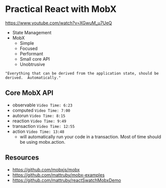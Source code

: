 # Practical React with MobX
https://www.youtube.com/watch?v=XGwuM_u7UeQ

* State Management
* MobX
  * Simple
  * Focused
  * Performant
  * Small core API
  * Unobtrusive
 
`"Everything that can be derived from the application state, should be derived. 
Automatically."`

## Core MobX API
 * observable `Video Time: 6:23`
 * computed `Video Time: 7:00`
 * autorun `Video Time: 8:15`
 * reaction `Video Time: 9:49`
 * transaction `Video Time: 12:55`
 * action `Video Time: 13:48`
   * will automatically run your code in a transaction. Most of time should be using mobx.action.

##  Resources
 * https://github.com/mobxjs/mobx
 * https://github.com/mattruby/mobx-examples
 * https://github.com/mattruby/reactSwatchMobxDemo



